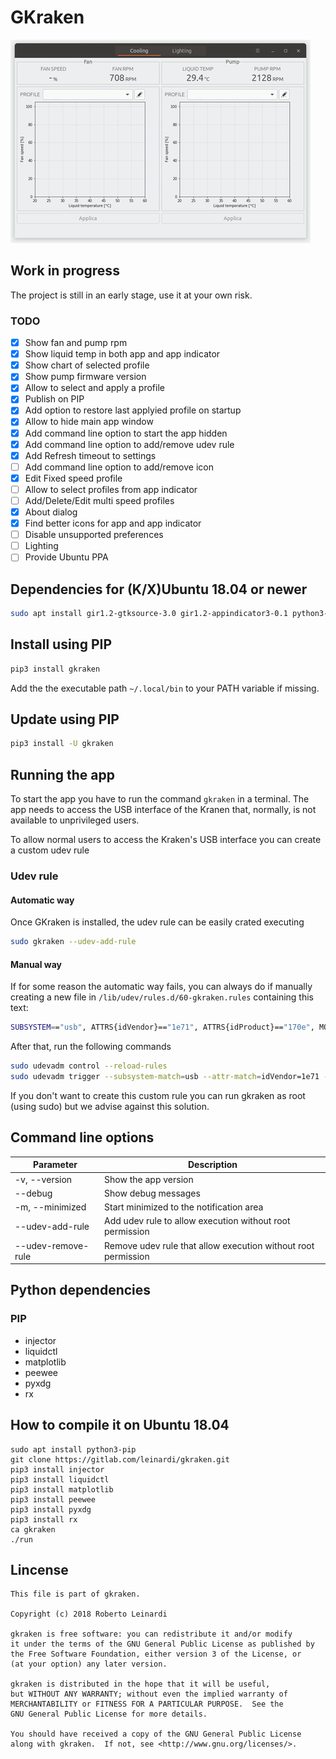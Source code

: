 # GKraken

![GKraken video](/art/gkraken-video.gif)

## Work in progress
The project is still in an early stage, use it at your own risk.

### TODO

- [x] Show fan and pump rpm
- [x] Show liquid temp in both app and app indicator
- [x] Show chart of selected profile
- [x] Show pump firmware version
- [x] Allow to select and apply a profile
- [x] Publish on PIP
- [x] Add option to restore last applyied profile on startup
- [x] Allow to hide main app window
- [x] Add command line option to start the app hidden
- [x] Add command line option to add/remove udev rule
- [x] Add Refresh timeout to settings 
- [ ] Add command line option to add/remove icon
- [x] Edit Fixed speed profile
- [ ] Allow to select profiles from app indicator
- [ ] Add/Delete/Edit multi speed profiles
- [x] About dialog
- [x] Find better icons for app and app indicator
- [ ] Disable unsupported preferences
- [ ] Lighting
- [ ] Provide Ubuntu PPA

## Dependencies for (K/X)Ubuntu 18.04 or newer
```bash
sudo apt install gir1.2-gtksource-3.0 gir1.2-appindicator3-0.1 python3-gi-cairo python3-pip
```

## Install using PIP
```bash
pip3 install gkraken
```
Add the the executable path `~/.local/bin` to your PATH variable if missing.

## Update using PIP
```bash
pip3 install -U gkraken
```

## Running the app
To start the app you have to run the command `gkraken` in a terminal. The app needs to access the USB interface of the Kranen that, normally,
is not available to unprivileged users. 

To allow normal users to access the Kraken's USB interface you can 
create a custom udev rule

### Udev rule
#### Automatic way
Once GKraken is installed, the udev rule can be easily crated executing
```bash
sudo gkraken --udev-add-rule
```

#### Manual way
If for some reason the automatic way fails, you can always do if manually creating a new 
file in `/lib/udev/rules.d/60-gkraken.rules` containing this text:
```bash
SUBSYSTEM=="usb", ATTRS{idVendor}=="1e71", ATTRS{idProduct}=="170e", MODE="0666"
```

After that, run the following commands
```bash
sudo udevadm control --reload-rules
sudo udevadm trigger --subsystem-match=usb --attr-match=idVendor=1e71 --action=add
```

If you don't want to create this custom rule you can run gkraken as root 
(using sudo) but we advise against this solution.

## Command line options

  | Parameter                 | Description|
  |---------------------------|------------|
  |-v, --version              |Show the app version|
  |--debug                    |Show debug messages|
  |-m, --minimized            |Start minimized to the notification area
  |--udev-add-rule            |Add udev rule to allow execution without root permission|
  |--udev-remove-rule         |Remove udev rule that allow execution without root permission|


## Python dependencies
### PIP
* injector
* liquidctl
* matplotlib
* peewee
* pyxdg
* rx

## How to compile it on Ubuntu 18.04

```
sudo apt install python3-pip
git clone https://gitlab.com/leinardi/gkraken.git
pip3 install injector
pip3 install liquidctl
pip3 install matplotlib
pip3 install peewee
pip3 install pyxdg
pip3 install rx
ca gkraken
./run
```

## Lincense
```
This file is part of gkraken.

Copyright (c) 2018 Roberto Leinardi

gkraken is free software: you can redistribute it and/or modify
it under the terms of the GNU General Public License as published by
the Free Software Foundation, either version 3 of the License, or
(at your option) any later version.

gkraken is distributed in the hope that it will be useful,
but WITHOUT ANY WARRANTY; without even the implied warranty of
MERCHANTABILITY or FITNESS FOR A PARTICULAR PURPOSE.  See the
GNU General Public License for more details.

You should have received a copy of the GNU General Public License
along with gkraken.  If not, see <http://www.gnu.org/licenses/>.
```